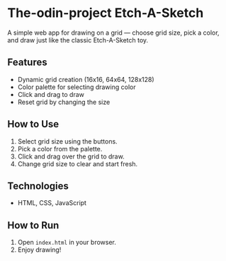 # The-odin-project Etch-A-Sketch

A simple web app for drawing on a grid — choose grid size, pick a color, and draw just like the classic Etch-A-Sketch toy.

## Features

- Dynamic grid creation (16x16, 64x64, 128x128)  
- Color palette for selecting drawing color  
- Click and drag to draw  
- Reset grid by changing the size  

## How to Use

1. Select grid size using the buttons.  
2. Pick a color from the palette.  
3. Click and drag over the grid to draw.  
4. Change grid size to clear and start fresh.  

## Technologies

- HTML, CSS, JavaScript  

## How to Run

1. Open `index.html` in your browser.  
2. Enjoy drawing!  
